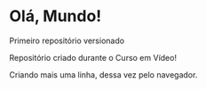 # Olá, Mundo!
 Primeiro repositório versionado

 Repositório criado durante o Curso em Vídeo!
 
 Criando mais uma linha, dessa vez pelo navegador.
